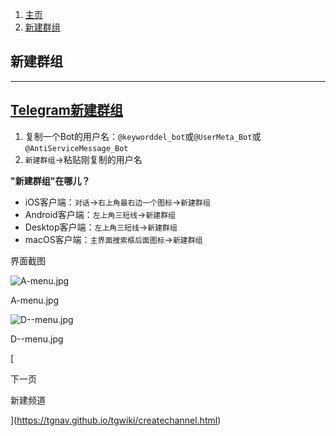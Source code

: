 1.  [主页](https://tgnav.github.io/tgwiki/)
2.  [新建群组](https://tgnav.github.io/tgwiki/creategroup.html)

## 新建群组

* * *

## [Telegram新建群组](#telegram新建群组)

1.  复制一个Bot的用户名：`@keyworddel_bot`或`@UserMeta_Bot`或`@AntiServiceMessage_Bot`
2.  `新建群组`\->粘贴刚复制的用户名

**"新建群组"在哪儿？**

+   iOS客户端：`对话`\->`右上角最右边一个图标`\->`新建群组`
+   Android客户端：`左上角三短线`\->`新建群组`
+   Desktop客户端：`左上角三短线`\->`新建群组`
+   macOS客户端：`主界面搜索框后面图标`\->`新建群组`

界面截图

![A-menu.jpg](https://cdn.jsdelivr.net/gh/tgwiki/images/A/menu.jpg)

A-menu.jpg

![D--menu.jpg](https://cdn.jsdelivr.net/gh/tgwiki/images/D/menu.jpg)

D--menu.jpg

[

下一页

新建频道

](https://tgnav.github.io/tgwiki/createchannel.html)